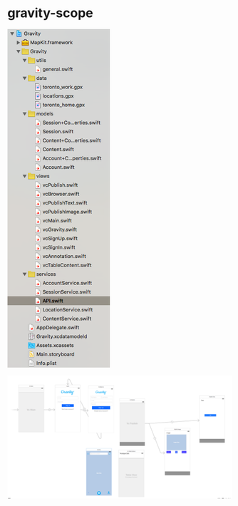 # gravity-scope


![Alt text](https://github.com/pazooki/gravity-scope/blob/master/project_structure_tree_view.png "Project Structure Tree View")

![Alt text](https://github.com/pazooki/gravity-scope/blob/master/storyboard.png "Storyboard")